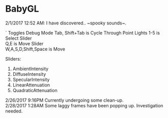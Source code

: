 # BabyGL
2/1/2017 12:52 AM: I have discovered.. ~spooky sounds~.  

\` Toggles Debug Mode
Tab, Shift+Tab is Cycle Through Point Lights
1-5 is Select Slider    
Q,E is Move Slider  
W,A,S,D,Shift,Space is Move  
  
Sliders:  
1. AmbientIntensity  
2. DiffuseIntensity  
3. SpecularIntensity  
4. LinearAttenuation  
5. QuadraticAttenuation 
  
2/26/2017 9:16PM Currently undergoing some clean-up.  
2/28/2017 1:28AM Some laggy frames have been popping up. Investigation needed.
